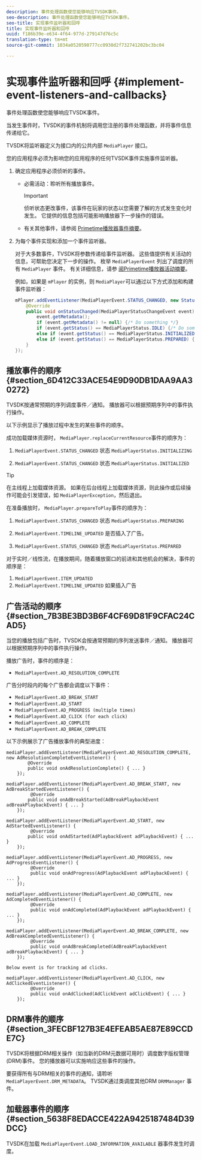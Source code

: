 ```yaml
---
description: 事件处理函数使您能够响应TVSDK事件。
seo-description: 事件处理函数使您能够响应TVSDK事件。
seo-title: 实现事件监听器和回呼
title: 实现事件监听器和回呼
uuid: f186b39e-e634-4f64-977d-279147d76c5c
translation-type: tm+mt
source-git-commit: 1034a0520590777cc0930d2f732741202bc3bc04

---
```



# 实现事件监听器和回呼 {#implement-event-listeners-and-callbacks}

事件处理函数使您能够响应TVSDK事件。

当发生事件时，TVSDK的事件机制将调用您注册的事件处理函数，并将事件信息传递给它。

TVSDK将监听器定义为接口内的公共内部 `MediaPlayer` 接口。

您的应用程序必须为影响您的应用程序的任何TVSDK事件实施事件监听器。

1. 确定应用程序必须侦听的事件。

   * 必需活动：聆听所有播放事件。

      >[!IMPORTANT]
      >
      >侦听状态更改事件，该事件在玩家的状态以您需要了解的方式发生变化时发生。 它提供的信息包括可能影响播放器下一步操作的错误。

   * 有关其他事件，请参阅 [Primetime播放器事件摘要](../../android-3x-events-notifications/events-summary/android-3x-events-summary.md)。

1. 为每个事件实现和添加一个事件监听器。

   对于大多数事件，TVSDK将参数传递给事件监听器。 这些值提供有关活动的信息，可帮助您决定下一步的操作。 枚举 `MediaPlayerEvent` 列出了调度的所有 `MediaPlayer` 事件。 有关详细信息，请参 [阅Primetime播放器活动摘要](../../android-3x-events-notifications/events-summary/android-3x-events-summary.md)。

   例如，如果是 `mPlayer` 的实例，则 `MediaPlayer`可以通过以下方式添加和构建事件监听器：

   ```java
   mPlayer.addEventListener(MediaPlayerEvent.STATUS_CHANGED, new StatusChangeEventListener() { 
       @Override 
       public void onStatusChanged(MediaPlayerStatusChangeEvent event) { 
           event.getMetadata(); 
           if (event.getMetadata() != null) {/* Do something */} 
           if (event.getStatus() == MediaPlayerStatus.IDLE) {/* Do something */} 
           else if (event.getStatus() == MediaPlayerStatus.INITIALIZED) {/* Do something */} 
           else if (event.getStatus() == MediaPlayerStatus.PREPARED) {/* Do something */} 
       } 
   }); 
   ```

## 播放事件的顺序 {#section_6D412C33ACE54E9D90DB1DAA9AA30272}

TVSDK按通常预期的序列调度事件／通知。 播放器可以根据预期序列中的事件执行操作。

以下示例显示了播放过程中发生的某些事件的顺序。

成功加载媒体资源时， `MediaPlayer.replaceCurrentResource`事件的顺序为：

1. `MediaPlayerEvent.STATUS_CHANGED` 状态 `MediaPlayerStatus.INITIALIZING`

1. `MediaPlayerEvent.STATUS_CHANGED` 状态 `MediaPlayerStatus.INITIALIZED`

>[!TIP]
>
>在主线程上加载媒体资源。 如果在后台线程上加载媒体资源，则此操作或后续操作可能会引发错误，如 `MediaPlayerException`，然后退出。

在准备播放时， `MediaPlayer.prepareToPlay`事件的顺序为：

1. `MediaPlayerEvent.STATUS_CHANGED` 状态 `MediaPlayerStatus.PREPARING`

1. `MediaPlayerEvent.TIMELINE_UPDATED` 是否插入了广告。
1. `MediaPlayerEvent.STATUS_CHANGED` 状态 `MediaPlayerStatus.PREPARED`

对于实时／线性流，在播放期间，随着播放窗口的前进和其他机会的解决，事件的顺序是：

1. `MediaPlayerEvent.ITEM_UPDATED`
1. `MediaPlayerEvent.TIMELINE_UPDATED` 如果插入广告

## 广告活动的顺序 {#section_7B3BE3BD3B6F4CF69D81F9CFAC24CAD5}

当您的播放包括广告时，TVSDK会按通常预期的序列发送事件／通知。 播放器可以根据预期序列中的事件执行操作。

播放广告时，事件的顺序是：

* `MediaPlayerEvent.AD_RESOLUTION_COMPLETE`

广告分时段内的每个广告都会调度以下事件：

* `MediaPlayerEvent.AD_BREAK_START`
* `MediaPlayerEvent.AD_START`
* `MediaPlayerEvent.AD_PROGRESS (multiple times)`
* `MediaPlayerEvent.AD_CLICK (for each click)`
* `MediaPlayerEvent.AD_COMPLETE`
* `MediaPlayerEvent.AD_BREAK_COMPLETE`

以下示例展示了广告播放事件的典型进度：

```
mediaPlayer.addEventListener(MediaPlayerEvent.AD_RESOLUTION_COMPLETE, new AdResolutionCompleteEventListener() { 
        @Override 
        public void onAdResolutionComplete() { ... } 
    }); 
 
mediaPlayer.addEventListener(MediaPlayerEvent.AD_BREAK_START, new AdBreakStartedEventListener() { 
         @Override 
        public void onAdBreakStarted(AdBreakPlaybackEvent adBreakPlaybackEvent) { ... } 
    }); 
 
mediaPlayer.addEventListener(MediaPlayerEvent.AD_START, new AdStartedEventListener() { 
         @Override 
        public void onAdStarted(AdPlaybackEvent adPlaybackEvent) { ... } 
    }); 
 
mediaPlayer.addEventListener(MediaPlayerEvent.AD_PROGRESS, new AdProgressEventListener() { 
         @Override 
         public void onAdProgress(AdPlaybackEvent adPlaybackEvent) { ... } 
    }); 
 
mediaPlayer.addEventListener(MediaPlayerEvent.AD_COMPLETE, new AdCompletedEventListener() { 
         @Override 
         public void onAdCompleted(AdPlaybackEvent adPlaybackEvent) { ... } 
    }); 
 
mediaPlayer.addEventListener(MediaPlayerEvent.AD_BREAK_COMPLETE, new AdBreakCompletedEventListener() { 
         @Override 
         public void onAdBreakCompleted(AdBreakPlaybackEvent adBreakPlaybackEvent) { ... } 
    }); 
 
Below event is for tracking ad clicks. 
 
mediaPlayer.addEventListener(MediaPlayerEvent.AD_CLICK, new AdClickedEventListener() { 
         @Override 
         public void onAdClicked(AdClickEvent adClickEvent) { ... } 
    });
```

## DRM事件的顺序 {#section_3FECBF127B3E4EFEAB5AE87E89CCDE7C}

TVSDK将根据DRM相关操作（如当新的DRM元数据可用时）调度数字版权管理(DRM)事件。 您的播放器可以实施响应这些事件的操作。

要获得所有与DRM相关的事件的通知，请聆听 `MediaPlayerEvent.DRM_METADATA`。 TVSDK通过类调度其他DRM `DRMManager` 事件。

## 加载器事件的顺序 {#section_5638F8EDACCE422A9425187484D39DCC}

TVSDK在加载 `MediaPlayerEvent.LOAD_INFORMATION_AVAILABLE` 器事件发生时调度。
